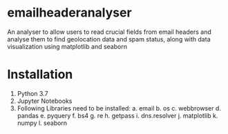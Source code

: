# emailheaderanalyser

An analyser to allow users to read crucial fields from email headers and analyse them to find geolocation data and spam status, along with data visualization using matplotlib and seaborn

# Installation

1. Python 3.7
2. Jupyter Notebooks
3. Following Libraries need to be installed:
  a. email
  b. os
  c. webbrowser
  d. pandas
  e. pyquery
  f. bs4
  g. re
  h. getpass
  i. dns.resolver
  j. matplotlib
  k. numpy
  l. seaborn
